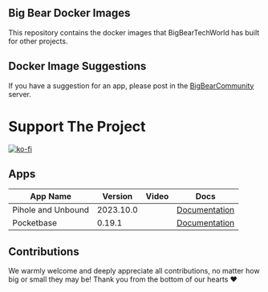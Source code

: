 ## Big Bear Docker Images

This repository contains the docker images that BigBearTechWorld has built for other projects.

## Docker Image Suggestions

If you have a suggestion for an app, please post in the [BigBearCommunity](https://community.bigbeartechworld.com) server.

# Support The Project

[![ko-fi](https://ko-fi.com/img/githubbutton_sm.svg)](https://ko-fi.com/E1E5NDK3I)

## Apps

| App Name           | Version   | Video | Docs                                                                                                          |
| ------------------ | --------- | ----- | ------------------------------------------------------------------------------------------------------------- |
| Pihole and Unbound | 2023.10.0 |       | [Documentation](https://community.bigbeartechworld.com/t/added-pihole-and-unbound-to-bigbeardockerimages/192) |
| Pocketbase         | 0.19.1    |       | [Documentation](https://community.bigbeartechworld.com/t/pocketbase-is-on-bigbeardockerimages/28)             |

## Contributions

We warmly welcome and deeply appreciate all contributions, no matter how big or small they may be! Thank you from the bottom of our hearts ❤️
